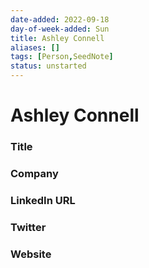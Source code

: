 ```yaml
---
date-added: 2022-09-18
day-of-week-added: Sun
title: Ashley Connell
aliases: []
tags: [Person,SeedNote]
status: unstarted
---
```


# Ashley Connell

### Title


### Company


### LinkedIn URL


### Twitter


### Website






